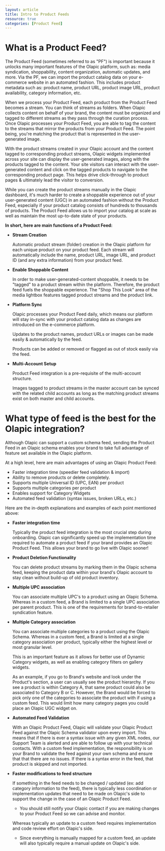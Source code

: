 ```yaml
---
layout: article
title: Intro to Product Feeds
resource: true
categories: [Product Feed]
---
```


# What is a Product Feed?

The Product Feed (sometimes referred to as "PF") is important because it unlocks many important features of the Olapic platform, such as: media syndication, shoppability, content organization, automatic updates, and more. Via the PF, we can import the product catalog data on your e-commerce website in an automated fashion. This includes product metadata such as: product name, product URL, product image URL, product availability, category information, etc.

When we process your Product Feed, each product from the Product Feed becomes a stream. You can think of streams as folders. When Olapic collects content on behalf of your brand, the content must be organized and tagged to different streams as they pass through the curation process. Once Olapic processes your Product Feed, you are able to tag the content to the streams that mirror the products from your Product Feed. The point being, you're matching the product that is represented in the user-generated image.

With the product streams created in your Olapic account and the content tagged to corresponding product streams, Olapic widgets implemented across your site can display the user-generated images, along with the products tagged to the content. Your site visitors can interact with the user-generated content and click on the tagged products to navigate to the corresponding product page. This helps drive click-through to product pages & ultimately lead the visitor to conversion.

While you can create the product streams manually in the Olapic dashboard, it's much harder to create a shoppable experience out of your user-generated content (UGC) in an automated fashion without the Product Feed, especially if your product catalog consists of hundreds to thousands of products. The Product Feed allows us to import your catalog at scale as well as maintain the most up-to-date state of your products.

**In short, here are main functions of a Product Feed:**

* **Stream Creation**

	Automatic product stream (folder) creation in the Olapic platform for each unique product on your product feed.
	Each stream will automatically include the name, product URL, image URL, and product ID (and any extra information) from your product feed.

* **Enable Shoppable Content**

	In order to make user-generated-content shoppable, it needs to be "tagged" to a product stream within the platform. Therefore, the product feed fuels the shoppable experience.
	The "Shop This Look" area of the media lightbox features tagged product streams and the product link.

* **Platform Sync**
	
	Olapic processes your Product Feed daily, which means our platform will stay in-sync with your product catalog data as changes are introduced on the e-commerce platform.
	
	Updates to the product names, product URLs or images can be made easily & automatically by the feed.

	Products can be added or removed or flagged as out of stock easily via the feed.

* **Multi-Account Setup**

	Product Feed integration is a pre-requisite of the multi-account structure.
	
	Images tagged to product streams in the master account can be synced with the related child accounts as long as the matching product streams exist on both master and child accounts.

# What type of feed is the best for the Olapic integration?

Although Olapic can support a custom schema feed, sending the Product Feed in an Olapic schema enables your brand to take full advantage of feature set available in the Olapic platform. 

At a high level, here are main advantages of using an Olapic Product Feed:

* Faster integration time (speedier feed validation & import)
* Ability to remove products or delete completely.
* Supports multiple Universal ID (UPC, EAN) per product
* Supports multiple categories per product
* Enables support for Category Widgets
* Automated feed validation (syntax issues, broken URLs, etc.)

Here are the in-depth explanations and examples of each point mentioned above:

* **Faster integration time**
	
	Typically the product feed integration is the most crucial step during onboarding. Olapic can significantly speed up the implementation time required to automate a product feed if your brand provides an Olapic Product Feed. This allows your brand to go live with Olapic sooner!

* **Product Deletion Functionality**

	You can delete product streams by marking them in the Olapic schema feed, keeping the product data within your brand's Olapic account to stay clean without build-up of old product inventory.

* **Multiple UPC association**

	You can associate multiple UPC's to a product using an Olapic Schema. Whereas in a custom feed, a Brand is limited to a single UPC association per parent product. This is one of the requirements for brand-to-retailer syndication feature.

* **Multiple Category association**

	You can associate multiple categories to a product using the Olapic Schema. Whereas in a custom feed, a Brand is limited at a single category association per product, typically either the highest level or most granular level.

	This is an important feature as it allows for better use of Dynamic Category widgets, as well as enabling category filters on gallery widgets.

	As an example, if you go to Brand's website and look under the Product's section, a user can usually see the product hierarchy. If you see a product is within Category A, that same product could also be associated to Category B or C. However, the Brand would be forced to pick only one of the categories to associate the product with if using a custom feed. This would limit how many category pages you could place an Olapic UGC widget on. 

* **Automated Feed Validation**

	With an Olapic Product Feed, Olapic will validate your Olapic Product Feed against the Olapic Schema validator upon every import. This means that if there is ever a syntax issue with any given XML nodes, our Support Team is alerted and are able to follow up with your technical contacts. With a custom feed implementation, the responsibility is on your Brand to validate the feed against your own schema and ensure that that there are no issues. If there is a syntax error in the feed, that product is skipped and not imported.

* **Faster modifications to feed structure**

	If something in the feed needs to be changed / updated (ex: add category information to the feed), there is typically less coordination or implementation updates that need to be made on Olapic's side to support the change in the case of an Olapic Product Feed.

	* You should still notify your Olapic contact if you are making changes to your Product Feed so we can advise and monitor.

	Whereas typically an update to a custom feed requires implementation and code review effort on Olapic's side.

	* Since everything is manually mapped for a custom feed, an update will also typically require a manual update on Olapic's side.

